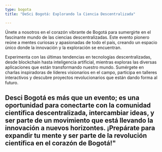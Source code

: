 ```yaml
---
type: bogota
title: "DeSci Bogotá: Explorando la Ciencia Descentralizada"

---
```


Únete a nosotros en el corazón vibrante de Bogotá para sumergirte en el fascinante mundo de las ciencias descentralizadas. Este evento pionero reúne a mentes curiosas y apasionadas de todo el país, creando un espacio único donde la innovación y la exploración se encuentran.

Experimenta con las últimas tendencias en tecnologías descentralizadas, desde blockchain hasta inteligencia artificial, mientras exploras las diversas aplicaciones que están transformando nuestro mundo. Sumérgete en charlas inspiradoras de líderes visionarios en el campo, participa en talleres interactivos y descubre proyectos revolucionarios que están dando forma al futuro.

Desci Bogotá es más que un evento; es una oportunidad para conectarte con la comunidad científica descentralizada, intercambiar ideas, y ser parte de un movimiento que está llevando la innovación a nuevos horizontes. ¡Prepárate para expandir tu mente y ser parte de la revolución científica en el corazón de Bogotá!"
---
